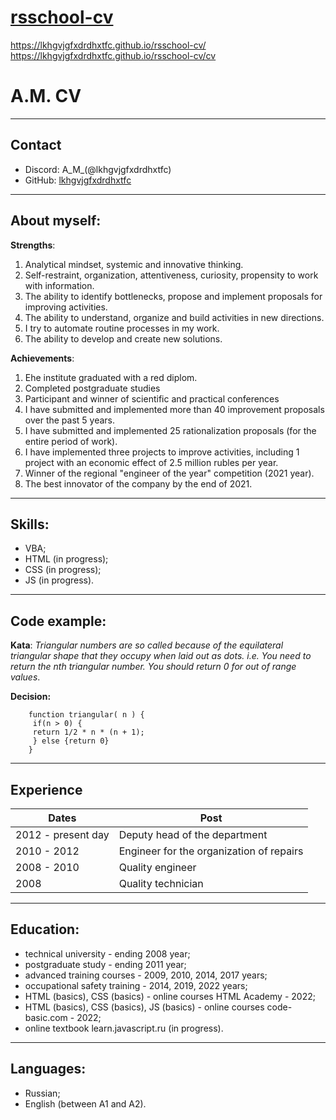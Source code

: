 # [rsschool-cv](https://lkhgvjgfxdrdhxtfc.github.io/rsschool-cv/cv)
https://lkhgvjgfxdrdhxtfc.github.io/rsschool-cv/
https://lkhgvjgfxdrdhxtfc.github.io/rsschool-cv/cv
   

# A.M. CV
---------
## Contact
   - Discord: A_M_(@lkhgvjgfxdrdhxtfc)
  - GitHub: [lkhgvjgfxdrdhxtfc](https://github.com/lkhgvjgfxdrdhxtfc)
---------
## About myself:

**Strengths**:
1. Analytical mindset, systemic and innovative thinking.
2. Self-restraint, organization, attentiveness, curiosity, propensity to work with information.
3. The ability to identify bottlenecks, propose and implement proposals for improving activities.
4. The ability to understand, organize and build activities in new directions.
5. I try to automate routine processes in my work.
6. The ability to develop and create new solutions.


**Achievements**:
1. Еhe institute graduated with a red diplom.
2. Сompleted postgraduate studies
2. Participant and winner of scientific and practical conferences
4. I have submitted and implemented more than 40 improvement proposals over the past 5 years.
5. I have submitted and implemented 25 rationalization proposals (for the entire period of work).
6. I have implemented three projects to improve activities, including 1 project with an economic effect of 2.5 million rubles per year.
7. Winner of the regional "engineer of the year" competition (2021 year).
8. The best innovator of the company by the end of 2021.
	
---------
## Skills:
   - VBA;
   - HTML (in progress);
   - CSS (in progress);
   - JS (in progress).

------
## Code example:
**Kata**: *Triangular numbers are so called because of the equilateral triangular shape that they occupy when laid out as dots. i.e.
You need to return the nth triangular number. You should return 0 for out of range values*.

**Decision:**
```
    function triangular( n ) {
     if(n > 0) {  
     return 1/2 * n * (n + 1);
     } else {return 0}
    }
```
------
## Experience
| Dates | Post|
|---|---|
|2012 - present day| Deputy head of the department|
|2010 - 2012       |Engineer for the organization of repairs |
|2008 - 2010       |Quality engineer      |
|2008              |Quality technician |
----
## Education:
   - technical university - ending 2008 year;
   - postgraduate study - ending 2011 year;
   - advanced training courses - 2009, 2010, 2014, 2017 years;
   - occupational safety training - 2014, 2019, 2022 years;
   - HTML (basics), CSS (basics) - online courses HTML Academy - 2022;
   - HTML (basics), CSS (basics), JS (basics) - online courses code-basic.com - 2022;
   - online textbook learn.javascript.ru (in progress).
   
-------
## Languages:
   - Russian;
   - English (between A1 and A2).

